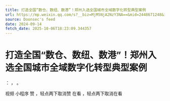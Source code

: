 ```yaml
---
title: 打造全国“数仓、数纽、数港”！郑州入选全国城市全域数字化转型典型案例
url: https://mp.weixin.qq.com/s?__biz=MjM5NjA2NzY3NA==&mid=2448671248&idx=3&sn=4c460beb20c14322353c471f99690e9f
source: Doonsec's feed
date: 2024-09-14
fetch_date: 2025-10-06T18:23:09.344357
---
```


# 打造全国“数仓、数纽、数港”！郑州入选全国城市全域数字化转型典型案例

：
，
。

视频
小程序
赞
，轻点两下取消赞
在看
，轻点两下取消在看